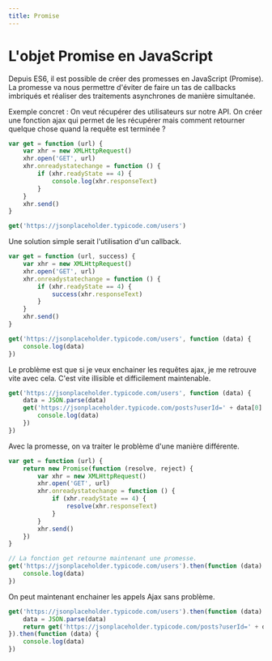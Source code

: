 ```yaml
---
title: Promise
---
```


# L'objet Promise en JavaScript

Depuis ES6, il est possible de créer des promesses en JavaScript (Promise). La promesse va nous permettre d'éviter de faire un tas de callbacks imbriqués et réaliser des traitements asynchrones de manière simultanée.

Exemple concret : On veut récupérer des utilisateurs sur notre API. On créer une fonction ajax qui permet de les récupérer mais comment retourner quelque chose quand la requête est terminée ?

```js
var get = function (url) {
    var xhr = new XMLHttpRequest()
    xhr.open('GET', url)
    xhr.onreadystatechange = function () {
        if (xhr.readyState == 4) {
            console.log(xhr.responseText)
        }
    }
    xhr.send()
}

get('https://jsonplaceholder.typicode.com/users')
```

Une solution simple serait l'utilisation d'un callback.

```js
var get = function (url, success) {
    var xhr = new XMLHttpRequest()
    xhr.open('GET', url)
    xhr.onreadystatechange = function () {
        if (xhr.readyState == 4) {
            success(xhr.responseText)
        }
    }
    xhr.send()
}

get('https://jsonplaceholder.typicode.com/users', function (data) {
    console.log(data)
})
```

Le problème est que si je veux enchainer les requêtes ajax, je me retrouve vite avec cela. C'est vite illisible et difficilement maintenable.

```js
get('https://jsonplaceholder.typicode.com/users', function (data) {
    data = JSON.parse(data)
    get('https://jsonplaceholder.typicode.com/posts?userId=' + data[0].id, function (data) {
        console.log(data)
    })
})
```

Avec la promesse, on va traiter le problème d'une manière différente.

```js
var get = function (url) {
    return new Promise(function (resolve, reject) {
        var xhr = new XMLHttpRequest()
        xhr.open('GET', url)
        xhr.onreadystatechange = function () {
            if (xhr.readyState == 4) {
                resolve(xhr.responseText)
            }
        }
        xhr.send()
    })
}

// La fonction get retourne maintenant une promesse.
get('https://jsonplaceholder.typicode.com/users').then(function (data) {
    console.log(data)
})
```

On peut maintenant enchainer les appels Ajax sans problème.

```js
get('https://jsonplaceholder.typicode.com/users').then(function (data) {
    data = JSON.parse(data)
    return get('https://jsonplaceholder.typicode.com/posts?userId=' + data[0].id)
}).then(function (data) {
    console.log(data)
})
```
